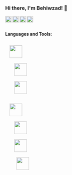 ### Hi there, I'm Behiwzad! 👋
<a href="https://codesandbox.io/u/anuraghazra">
  <img align="left" alt="Anurag Hazra | CodeSandbox" width="20px" src="https://image.flaticon.com/icons/png/512/174/174855.png" />
</a>
<a href="https://codesandbox.io/u/anuraghazra">
  <img align="left" alt="Anurag Hazra | CodeSandbox" width="20px" src="https://image.flaticon.com/icons/png/512/174/174876.png" />
</a>
<a href="https://codesandbox.io/u/anuraghazra">
  <img align="left" alt="Anurag Hazra | CodeSandbox" width="20px" src="https://image.flaticon.com/icons/png/512/174/174872.png" />
</a>
<a href="https://codesandbox.io/u/anuraghazra">
  <img align="left" alt="Anurag Hazra | CodeSandbox" width="20px" src="https://image.flaticon.com/icons/png/512/174/174857.png" />
</a>

<br />
<br />



**Languages and Tools:**  

<div>
  
  <code>
  <img height="40" src="https://img.icons8.com/color/48/000000/java-coffee-cup-logo--v1.png">
  </code>

  <code>
    <img height="40" src="https://img.icons8.com/color/48/000000/spring-logo.png">
  </code>

  <code>
    <img height="40" src="https://img.icons8.com/color/48/000000/intellij-idea.png">
  </code>
  
 <div/>

  <div>
  
  <code>
  <img height="40" src="https://img.icons8.com/color/48/000000/html-5--v1.png">
  </code>

  <code>
    <img height="40" src="https://img.icons8.com/color/48/000000/css3.png">
  </code>

  <code>
    <img height="40" src="https://img.icons8.com/color/48/000000/javascript--v1.png">
  </code>
    
   <code>
     <img height="40" src="https://img.icons8.com/color/48/000000/react-native.png">
   </code>
  
 <div/>
